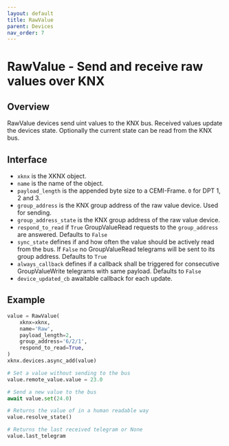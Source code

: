 ```yaml
---
layout: default
title: RawValue
parent: Devices
nav_order: 7
---
```


# [](#header-1)RawValue - Send and receive raw values over KNX

## [](#header-2)Overview

RawValue devices send uint values to the KNX bus. Received values update the devices state. Optionally the current state can be read from the KNX bus.

## [](#header-2)Interface

- `xknx` is the XKNX object.
- `name` is the name of the object.
- `payload_length` is the appended byte size to a CEMI-Frame. `0` for DPT 1, 2 and 3.
- `group_address` is the KNX group address of the raw value device. Used for sending.
- `group_address_state` is the KNX group address of the raw value device.
- `respond_to_read` if `True` GroupValueRead requests to the `group_address` are answered. Defaults to `False`
- `sync_state` defines if and how often the value should be actively read from the bus. If `False` no GroupValueRead telegrams will be sent to its group address. Defaults to `True`
- `always_callback` defines if a callback shall be triggered for consecutive GroupValueWrite telegrams with same payload. Defaults to `False`
- `device_updated_cb` awaitable callback for each update.

## [](#header-2)Example

```python
value = RawValue(
    xknx=xknx,
    name='Raw',
    payload_length=2,
    group_address='6/2/1',
    respond_to_read=True,
)
xknx.devices.async_add(value)

# Set a value without sending to the bus
value.remote_value.value = 23.0

# Send a new value to the bus
await value.set(24.0)

# Returns the value of in a human readable way
value.resolve_state()

# Returns the last received telegram or None
value.last_telegram
```
